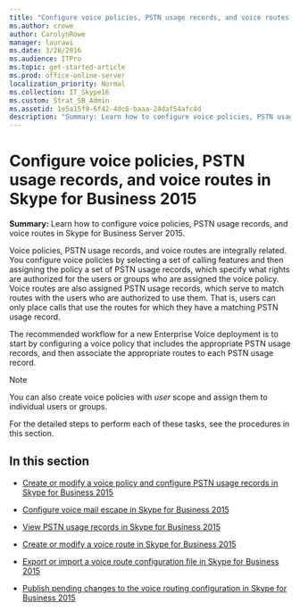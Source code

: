 ```yaml
---
title: "Configure voice policies, PSTN usage records, and voice routes in Skype for Business 2015"
ms.author: crowe
author: CarolynRowe
manager: laurawi
ms.date: 3/28/2016
ms.audience: ITPro
ms.topic: get-started-article
ms.prod: office-online-server
localization_priority: Normal
ms.collection: IT_Skype16
ms.custom: Strat_SB_Admin
ms.assetid: 1e5a15f9-6f42-4dc6-baaa-24daf54afc4d
description: "Summary: Learn how to configure voice policies, PSTN usage records, and voice routes in Skype for Business Server 2015."
---
```


# Configure voice policies, PSTN usage records, and voice routes in Skype for Business 2015
 
**Summary:** Learn how to configure voice policies, PSTN usage records, and voice routes in Skype for Business Server 2015.
  
Voice policies, PSTN usage records, and voice routes are integrally related. You configure voice policies by selecting a set of calling features and then assigning the policy a set of PSTN usage records, which specify what rights are authorized for the users or groups who are assigned the voice policy. Voice routes are also assigned PSTN usage records, which serve to match routes with the users who are authorized to use them. That is, users can only place calls that use the routes for which they have a matching PSTN usage record.
  
The recommended workflow for a new Enterprise Voice deployment is to start by configuring a voice policy that includes the appropriate PSTN usage records, and then associate the appropriate routes to each PSTN usage record. 
  
> [!NOTE]
> You can also create voice policies with  *user*  scope and assign them to individual users or groups.
  
For the detailed steps to perform each of these tasks, see the procedures in this section.
  
## In this section

- [Create or modify a voice policy and configure PSTN usage records in Skype for Business 2015](voice-policy-and-pstn-usage-records.md)
    
- [Configure voice mail escape in Skype for Business 2015](configure-voice-mail-escape.md)
    
- [View PSTN usage records in Skype for Business 2015](view-pstn-usage-records.md)
    
- [Create or modify a voice route in Skype for Business 2015](create-or-modify-a-voice-route.md)
    
- [Export or import a voice route configuration file in Skype for Business 2015](voice-route-configuration-import-export.md)
    
- [Publish pending changes to the voice routing configuration in Skype for Business 2015](voice-route-config-changes.md)
    

